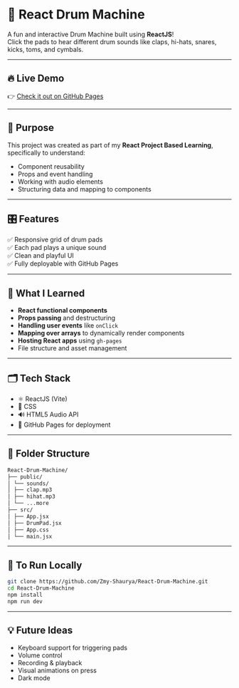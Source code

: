 # 🥁 React Drum Machine

A fun and interactive Drum Machine built using **ReactJS**!  
Click the pads to hear different drum sounds like claps, hi-hats, snares, kicks, toms, and cymbals.

---

## 🔥 Live Demo

👉 [Check it out on GitHub Pages](https://zmy-shaurya.github.io/React-Drum-Machine/)

---

## 🎯 Purpose

This project was created as part of my **React Project Based Learning**, specifically to understand:

- Component reusability
- Props and event handling
- Working with audio elements
- Structuring data and mapping to components

---

## 🎛 Features

✅ Responsive grid of drum pads  
✅ Each pad plays a unique sound  
✅ Clean and playful UI  
✅ Fully deployable with GitHub Pages

---

## 🧠 What I Learned

- **React functional components**
- **Props passing** and destructuring
- **Handling user events** like `onClick`
- **Mapping over arrays** to dynamically render components
- **Hosting React apps** using `gh-pages`
- File structure and asset management

---

## 🗂 Tech Stack

- ⚛️ ReactJS (Vite)
- 🎨 CSS
- 🔊 HTML5 Audio API
- 🚀 GitHub Pages for deployment

---

## 📂 Folder Structure
``` bash
React-Drum-Machine/
├── public/
│ └── sounds/
│ ├── clap.mp3
│ ├── hihat.mp3
│ └── ...more
├── src/
│ ├── App.jsx
│ ├── DrumPad.jsx
│ ├── App.css
│ └── main.jsx
```
---

## 🧪 To Run Locally

```bash
git clone https://github.com/Zmy-Shaurya/React-Drum-Machine.git
cd React-Drum-Machine
npm install
npm run dev
```
---

## 💡 Future Ideas

- Keyboard support for triggering pads
- Volume control
- Recording & playback
- Visual animations on press
- Dark mode
